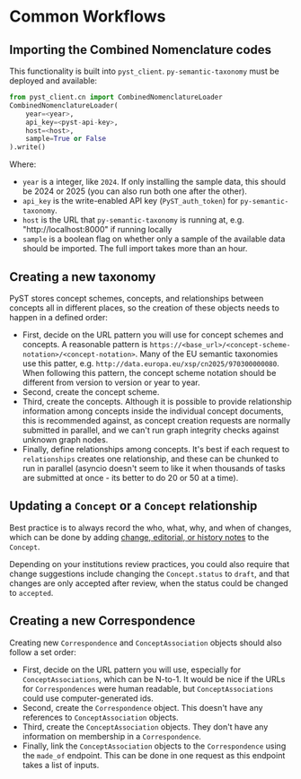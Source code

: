 # Common Workflows

## Importing the Combined Nomenclature codes

This functionality is built into `pyst_client`. `py-semantic-taxonomy` must be deployed and available:

```python
from pyst_client.cn import CombinedNomenclatureLoader
CombinedNomenclatureLoader(
    year=<year>,
    api_key=<pyst-api-key>,
    host=<host>,
    sample=True or False
).write()
```

Where:

* `year` is a integer, like `2024`. If only installing the sample data, this should be 2024 or 2025 (you can also run both one after the other).
* `api_key` is the write-enabled API key (`PyST_auth_token`) for `py-semantic-taxonomy`.
* `host` is the URL that `py-semantic-taxonomy` is running at, e.g. "http://localhost:8000" if running locally
* `sample` is a boolean flag on whether only a sample of the available data should be imported. The full import takes more than an hour.

## Creating a new taxonomy

PyST stores concept schemes, concepts, and relationships between concepts all in different places, so the creation of these objects needs to happen in a defined order:

* First, decide on the URL pattern you will use for concept schemes and concepts. A reasonable pattern is `https://<base_url>/<concept-scheme-notation>/<concept-notation>`. Many of the EU semantic taxonomies use this patter, e.g. `http://data.europa.eu/xsp/cn2025/970300000080`. When following this pattern, the concept scheme notation should be different from version to version or year to year.
* Second, create the concept scheme.
* Third, create the concepts. Although it is possible to provide relationship information among concepts inside the individual concept documents, this is recommended against, as concept creation requests are normally submitted in parallel, and we can't run graph integrity checks against unknown graph nodes.
* Finally, define relationships among concepts. It's best if each request to `relationships` creates one relationship, and these can be chunked to run in parallel (asyncio doesn't seem to like it when thousands of tasks are submitted at once - its better to do 20 or 50 at a time).

## Updating a `Concept` or a `Concept` relationship

Best practice is to always record the who, what, why, and when of changes, which can be done by adding [change, editorial, or history notes](https://docs.pyst.dev/data-model/#tracking-changes) to the `Concept`.

Depending on your institutions review practices, you could also require that change suggestions include changing the `Concept.status` to `draft`, and that changes are only accepted after review, when the status could be changed to `accepted`.

## Creating a new Correspondence

Creating new `Correspondence` and `ConceptAssociation` objects should also follow a set order:

* First, decide on the URL pattern you will use, especially for `ConceptAssociations`, which can be N-to-1. It would be nice if the URLs for `Correspondences` were human readable, but `ConceptAssociations` could use computer-generated ids.
* Second, create the `Correspondence` object. This doesn't have any references to `ConceptAssociation` objects.
* Third, create the `ConceptAssociation` objects. They don't have any information on membership in a `Correspondence`.
* Finally, link the `ConceptAssociation` objects to the `Correspondence` using the `made_of` endpoint. This can be done in one request as this endpoint takes a list of inputs.

